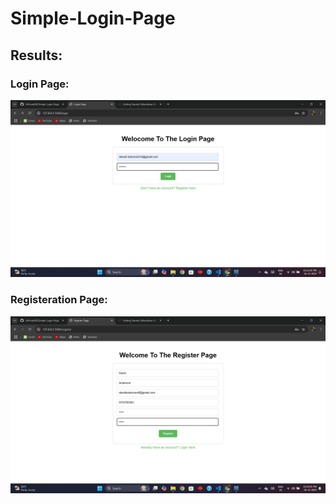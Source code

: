 # Simple-Login-Page

## Results:

### Login Page:

![loginpage](results/login_page.png)

### Registeration Page:

![registerpage](results/register_page.png)